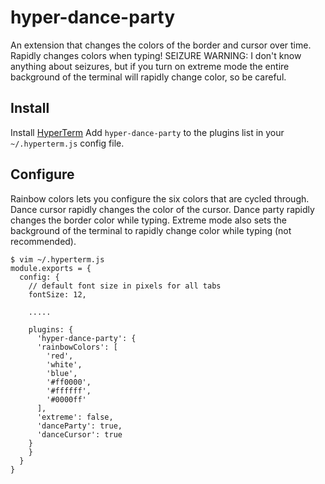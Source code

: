 # hyper-dance-party

An extension that changes the colors of the border and cursor over time. Rapidly changes colors when typing!
SEIZURE WARNING: I don't know anything about seizures, but if you turn on extreme mode the entire background of the terminal will rapidly change color, so be careful.

## Install

Install [HyperTerm](https://hyperterm.org)
Add `hyper-dance-party` to the plugins list in your `~/.hyperterm.js` config file.

## Configure

Rainbow colors lets you configure the six colors that are cycled through.
Dance cursor rapidly changes the color of the cursor.
Dance party rapidly changes the border color while typing.
Extreme mode also sets the background of the terminal to rapidly change color while typing (not recommended).

```
$ vim ~/.hyperterm.js
module.exports = {
  config: {
    // default font size in pixels for all tabs
    fontSize: 12,

    .....

    plugins: {
      'hyper-dance-party': {
      'rainbowColors': [
        'red',
        'white',
        'blue',
        '#ff0000',
        '#ffffff',
        '#0000ff'
      ],
      'extreme': false,
      'danceParty': true,
      'danceCursor': true
    }
    }
  }
}
```
